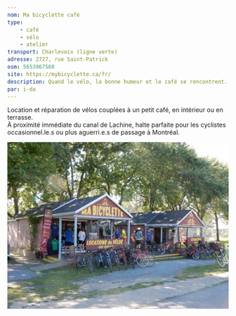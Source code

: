 ```yaml
---
nom: Ma bicyclette café
type:
    - café
    - vélo
    - atelier
transport: Charlevoix (ligne verte)
adresse: 2727, rue Saint-Patrick
osm: 5653967560
site: https://mybicyclette.ca/fr/
description: Quand le vélo, la bonne humeur et le café se rencontrent. 
par: i-da
---
```


Location et réparation de vélos couplées à un petit café, en intérieur ou en terrasse.  
À proximité immédiate du canal de Lachine, halte parfaite pour les cyclistes occasionnel.le.s ou plus aguerri.e.s de passage à Montréal.  

![Ma bicylette café](./media/ma-bicyclette-cafe.jpg)
